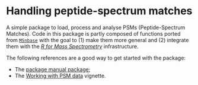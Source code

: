 # Handling peptide-spectrum matches

A simple package to load, process and analyse PSMs (Peptide-Spectrum
Matches). Code in this package is partly composed of functions ported
from [`MSnbase`](http://lgatto.github.io/MSnbase/) with the goal to
(1) make them more general and (2) integrate them with the [*R for
Mass Spectrometry*](https://github.com/rformassspectrometry)
infrastructure.

The following references are a good way to get started with the
package:

- The [package manual package](https://rformassspectrometry.github.io/PSMatch/reference/PSMatch.html);
- The [Working with PSM
  data](https://rformassspectrometry.github.io/PSMatch/articles/PSMatch.html)
  vignette.
